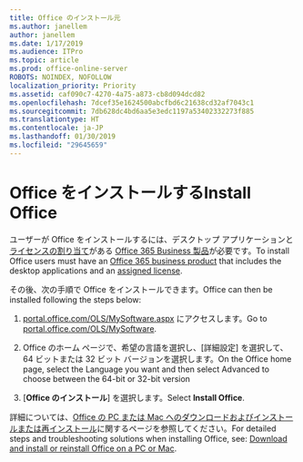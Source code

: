 ```yaml
---
title: Office のインストール元
ms.author: janellem
author: janellem
ms.date: 1/17/2019
ms.audience: ITPro
ms.topic: article
ms.prod: office-online-server
ROBOTS: NOINDEX, NOFOLLOW
localization_priority: Priority
ms.assetid: caf090c7-4270-4a75-a873-cb8d094dcd82
ms.openlocfilehash: 7dcef35e1624500abcfbd6c21638cd32af7043c1
ms.sourcegitcommit: 7db628dc4bd6aa5e3edc1197a53402332273f885
ms.translationtype: HT
ms.contentlocale: ja-JP
ms.lasthandoff: 01/30/2019
ms.locfileid: "29645659"
---
```

# <a name="install-office"></a><span data-ttu-id="7a8ab-102">Office をインストールする</span><span class="sxs-lookup"><span data-stu-id="7a8ab-102">Install Office</span></span>

<span data-ttu-id="7a8ab-103">ユーザーが Office をインストールするには、デスクトップ アプリケーションと[ライセンスの割り当て](https://docs.microsoft.com/office365/admin/subscriptions-and-billing/assign-licenses-to-users)がある [Office 365 Business 製品](https://support.office.com/article/f8ab5e25-bf3f-4a47-b264-174b1ee925fd?wt.mc_id=Alchemy_ClientDIA)が必要です。</span><span class="sxs-lookup"><span data-stu-id="7a8ab-103">To install Office users must have an [Office 365 business product](https://support.office.com/article/f8ab5e25-bf3f-4a47-b264-174b1ee925fd?wt.mc_id=Alchemy_ClientDIA) that includes the desktop applications and an [assigned license](https://docs.microsoft.com/office365/admin/subscriptions-and-billing/assign-licenses-to-users).</span></span>
  
<span data-ttu-id="7a8ab-104">その後、次の手順で Office をインストールできます。</span><span class="sxs-lookup"><span data-stu-id="7a8ab-104">Office can then be installed following the steps below:</span></span>
  
1. <span data-ttu-id="7a8ab-105">[portal.office.com/OLS/MySoftware.aspx](https://portal.office.com/OLS/MySoftware.aspx) にアクセスします。</span><span class="sxs-lookup"><span data-stu-id="7a8ab-105">Go to [portal.office.com/OLS/MySoftware](https://portal.office.com/OLS/MySoftware.aspx).</span></span>
    
2. <span data-ttu-id="7a8ab-106">Office のホーム ページで、希望の言語を選択し、[詳細設定] を選択して、64 ビットまたは 32 ビット バージョンを選択します。</span><span class="sxs-lookup"><span data-stu-id="7a8ab-106">On the Office home page, select the Language you want and then select Advanced to choose between the 64-bit or 32-bit version</span></span>
    
3. <span data-ttu-id="7a8ab-107">[**Office のインストール**] を選択します。</span><span class="sxs-lookup"><span data-stu-id="7a8ab-107">Select **Install Office**.</span></span>
    
<span data-ttu-id="7a8ab-108">詳細については、[Office の PC または Mac へのダウンロードおよびインストールまたは再インストール](https://support.office.com/article/4414eaaf-0478-48be-9c42-23adc4716658?wt.mc_id=Alchemy_ClientDIA)に関するページを参照してください。</span><span class="sxs-lookup"><span data-stu-id="7a8ab-108">For detailed steps and troubleshooting solutions when installing Office, see: [Download and install or reinstall Office on a PC or Mac](https://support.office.com/article/4414eaaf-0478-48be-9c42-23adc4716658?wt.mc_id=Alchemy_ClientDIA).</span></span>
  

